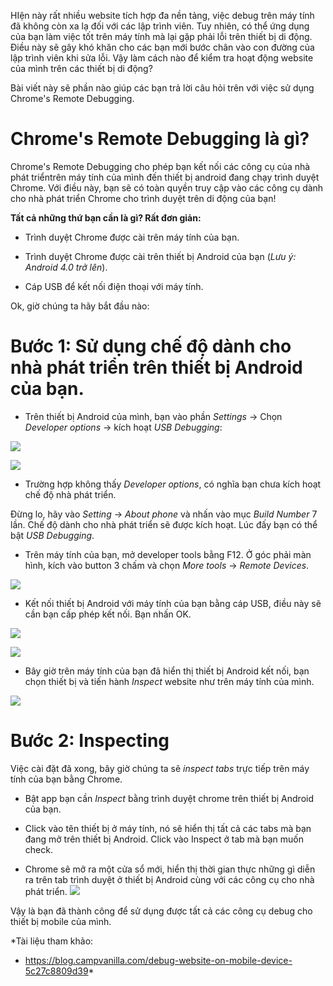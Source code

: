 HIện này rất nhiều website tích hợp đa nền tảng, việc debug trên máy tính đã không còn xa lạ đối với các lập trình viên. Tuy nhiên, có thể ứng dụng của bạn làm việc tốt trên máy tính mà lại gặp phải lỗi trên thiết bị di động. Điều này sẽ gây khó khăn cho các bạn mới bước chân vào con đường của lập trình viên khi sửa lỗi. Vậy làm cách nào để kiểm tra hoạt động website của mình trên các thiết bị di động?

Bài viết này sẽ phần nào giúp các bạn trả lời câu hỏi trên với việc sử dụng Chrome's Remote Debugging.
# Chrome's Remote Debugging là gì?
Chrome's Remote Debugging cho phép bạn kết nối các công cụ của nhà phát triểntrên máy tính của mình đến thiết bị android đang chạy trình duyệt Chrome. Với điều này, bạn sẽ có toàn quyền truy cập vào các công cụ dành cho nhà phát triển Chrome cho trình duyệt trên di động của bạn!


**Tất cả những thứ bạn cần là gì? Rất đơn giản:**

- Trình duyệt Chrome được cài trên máy tính của bạn.

- Trình duyệt Chrome được cài trên thiết bị Android của bạn (*Lưu ý: Android 4.0 trở lên*).

- Cáp USB để kết nối điện thoại với máy tính.


Ok, giờ chúng ta hãy bắt đầu nào:

# Bước 1:  Sử dụng chế độ dành cho nhà phát triển trên thiết bị Android của bạn.
- Trên thiết bị Android của mình, bạn vào phần *Settings* -> Chọn *Developer options* -> kích hoạt *USB Debugging*:
    
![](https://images.viblo.asia/349b66f4-d8d0-47d7-9558-6bac2889d02f.jpg)

![](https://images.viblo.asia/37149a87-6453-4e70-bc3c-201ca042ee90.jpg)





- Trường hợp không thấy *Developer options*, có nghĩa bạn chưa kích hoạt chế độ nhà phát triển.


Đừng lo, hãy vào *Setting* -> *About phone* và nhấn vào mục *Build Number* 7 lần. Chế độ dành cho nhà phát triển sẽ được kích hoạt. Lúc đấy bạn có thể bật *USB Debugging*.


- Trên máy tính của bạn, mở developer tools bằng F12. Ở góc phải màn hình, kích vào button 3 chấm và chọn *More tools* -> *Remote Devices*.

![](https://images.viblo.asia/ed188b18-0c3c-4037-8c9c-a5568022647c.png)

- Kết nối thiết bị Android với máy tính của bạn bằng cáp USB, điều này sẽ cần bạn cấp phép kết nối. Bạn nhấn OK.


![](https://images.viblo.asia/38b2f472-2380-4b09-a0ce-2e6df295ef43.png)

![](https://images.viblo.asia/a178a04b-d7bd-41b1-ae30-ecf09aca91d3.png)

- Bây giờ trên máy tính của bạn đã hiển thị thiết bị Android kết nối, bạn chọn thiết bị và tiến hành *Inspect* website như trên máy tính của mình.

![](https://images.viblo.asia/7410077e-75ae-416c-b9f4-9471568157f5.png)

# Bước 2: Inspecting
Việc cài đặt đã xong, bây giờ chúng ta sẽ *inspect tabs* trực tiếp trên máy tính của bạn bằng Chrome.

- Bật app bạn cần *Inspect* bằng trình duyệt chrome trên thiết bị Android của bạn.

- Click vào tên thiết bị ở máy tính, nó sẽ hiển thị tất cả các tabs mà bạn đang mở trên thiết bị Android. Click vào Inspect ở tab mà bạn muốn check.

- Chrome sẽ mở ra một cửa sổ mới, hiển thị thời gian thực những gì diễn ra trên tab trình duyệt ở thiết bị Android cùng với các công cụ cho nhà phát triển.
![](https://images.viblo.asia/97480e2c-54de-45ba-9bd5-037ceceaf9fa.png)


Vậy là bạn đã thành công để sử dụng được tất cả các công cụ debug cho thiết bị mobile của mình.

*Tài liệu tham khảo:
-  https://blog.campvanilla.com/debug-website-on-mobile-device-5c27c8809d39*